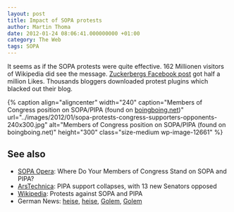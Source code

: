 ```yaml
---
layout: post
title: Impact of SOPA protests
author: Martin Thoma
date: 2012-01-24 08:06:41.000000000 +01:00
category: The Web
tags: SOPA
---
```

It seems as if the SOPA protests were quite effective. 162 Millionen visitors of Wikipedia did see the message. <a href="http://www.facebook.com/zuck/posts/10100210345757211">Zuckerbergs Facebook post</a> got half a million Likes. Thousands bloggers downloaded protest plugins which blacked out their blog.

{% caption align="aligncenter" width="240" caption="Members of Congress position on SOPA/PIPA (found on <a href=http://boingboing.net/wp-content/uploads/2012/01/201201191642.jpg>boingboing.net</a>)" url="../images/2012/01/sopa-protests-congress-supporters-opponents-240x300.jpg" alt="Members of Congress position on SOPA/PIPA (found on boingboing.net)"  height="300" class="size-medium wp-image-12661" %}

<h2>See also</h2>
<ul>
  <li><a href="http://projects.propublica.org/sopa/">SOPA Opera</a>: Where Do Your Members of Congress Stand on SOPA and PIPA?</li>
  <li><a href="http://arstechnica.com/tech-policy/news/2012/01/pipa-support-collapses-with-13-new-opponents-in-senate.ars">ArsTechnica</a>: PIPA support collapses, with 13 new Senators opposed</li>
  <li><a href="http://en.wikipedia.org/wiki/Protests_against_SOPA_and_PIPA">Wikipedia</a>: Protests against SOPA and PIPA</li>
  <li>German News: <a href="http://www.heise.de/newsticker/meldung/Proteste-gegen-PIPA-und-SOPA-zeigen-Erfolge-1416809.html">heise</a>, <a href="http://www.heise.de/newsticker/meldung/US-Senat-verschiebt-Abstimmung-ueber-Zensurgesetz-1418544.html">heise</a>, <a href="http://www.golem.de/1201/89174.html">Golem</a>, <a href="http://www.golem.de/1201/89229.html">Golem</a></li>
</ul>
